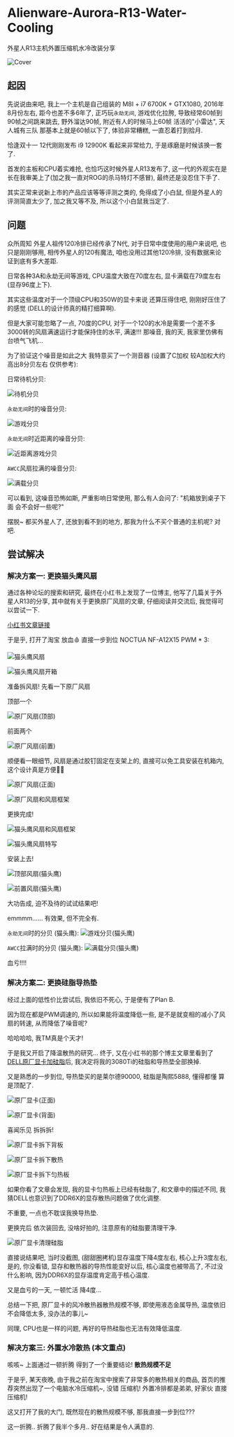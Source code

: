 # Alienware-Aurora-R13-Water-Cooling

外星人R13主机外置压缩机水冷改装分享

![Cover](Resources/Cover.JPG)


## 起因

先说说由来吧, 我上一个主机是自己组装的 M8I + i7 6700K + GTX1080, 2016年8月份左右, 距今也差不多6年了, 正巧玩`永劫无间`, 游戏优化拉胯, 导致经常60帧到90帧之间跳来跳去, 野外溜达90帧, 附近有人的时候马上60帧 活活的"小雷达", 天人城有三队 那基本上就是60帧以下了, 体验非常糟糕, 一直忍着打到拾月.

恰逢双十一 12代刚刚发布 i9 12900K 看起来非常给力, 于是琢磨是时候该换一套了.

首发的主板和CPU着实难抢, 也恰巧这时候外星人R13发布了, 这一代的外观实在是长在我审美上了(加之我一直对ROG的杀马特灯不感冒), 最终还是没忍住下手了.

其实正常来说新上市的产品应该等等评测之类的, 免得成了小白鼠, 但是外星人的评测简直太少了, 加之我又等不及, 所以这个小白鼠我当定了.


## 问题

众所周知 外星人祖传120冷排已经传承了N代, 对于日常中度使用的用户来说吧, 也只是刚刚够用, 相传外星人的120有魔法, 咱也没用过其他120冷排, 没有数据来论证到底有多大差距.

日常各种3A和永劫无间等游戏, CPU温度大致在70度左右, 显卡满载在79度左右(显存96度上下).

其实这些温度对于一个顶级CPU和350W的显卡来说 还算压得住吧, 刚刚好压住了的感觉 (DELL的设计师真的精打细算啊).

但是大家可能忽略了一点, 70度的CPU, 对于一个120的水冷是需要一个差不多3000转的风扇满速运行才能保持住的水平, 满速!!! 那噪音, 我的天, 我家里仿佛有台喷气飞机...

为了验证这个噪音是如此之大 我特意买了一个测音器 (设置了C加权 较A加权大约高出8分贝左右 仅供参考):

日常待机分贝:

![待机分贝](Resources/待机分贝.JPG)

`永劫无间`时的噪音分贝:

![游戏分贝](Resources/游戏分贝.JPG)

`永劫无间`时近距离的噪音分贝:

![近距离游戏分贝](Resources/近距离游戏分贝.JPG)

`AWCC`风扇拉满的噪音分贝:

![满载分贝](Resources/满载分贝.JPG)

可以看到, 这噪音恐怖如斯, 严重影响日常使用, 那么有人会问了: "机箱放到桌子下面 会不会好一些呢?" 

摆脱~ 都买外星人了, 还放到看不到的地方, 那我为什么不买个普通的主机呢? 对吧.


## 尝试解决

### 解决方案一: 更换猫头鹰风扇

通过各种论坛的搜索和研究, 最终在小红书上发现了一位博主, 他写了几篇关于外星人R13的分享, 其中就有关于更换原厂风扇的文章, 仔细阅读并交流后, 我觉得可以尝试一下.

[小红书文章链接](http://xhslink.com/IS6hNf)

于是乎, 打开了淘宝 放血🩸 直接一步到位 NOCTUA NF-A12X15 PWM * 3:

![猫头鹰风扇](Resources/猫头鹰风扇.JPG)

![猫头鹰风扇开箱](Resources/猫头鹰风扇开箱.JPG)

准备拆风扇! 先看一下原厂风扇

顶部一个

![原厂风扇(顶部)](Resources/原厂风扇(顶部).JPG)

前面两个

![原厂风扇(前置)](Resources/原厂风扇(前置).JPG)

顺便看一眼细节, 风扇是通过胶钉固定在支架上的, 直接可以免工具安装在机箱内, 这个设计真是方便👍🏻

![原厂风扇(正面)](Resources/原厂风扇(正面).JPG)

![原厂风扇和风扇框架](Resources/原厂风扇和风扇框架.JPG)

更换完成!

![猫头鹰风扇和风扇框架](Resources/猫头鹰风扇和风扇框架.JPG)

![猫头鹰风扇特写](Resources/猫头鹰风扇特写.JPG)

安装上去!

![顶部风扇(猫头鹰)](Resources/顶部风扇(猫头鹰).JPG)

![前置风扇(猫头鹰)](Resources/前置风扇(猫头鹰).JPG)

大功告成, 迫不及待的试试结果吧!

emmmm...... 有效果, 但不完全有. 

`永劫无间`时的分贝 (猫头鹰):
![游戏分贝(猫头鹰)](Resources/游戏分贝(猫头鹰).JPG)

`AWCC`拉满时的分贝 (猫头鹰):
![满载分贝(猫头鹰)](Resources/满载分贝(猫头鹰).JPG)

血亏!!!! 

### 解决方案二: 更换硅脂导热垫

经过上面的低性价比尝试后, 我依旧不死心, 于是便有了Plan B.

因为现在都是PWM调速的, 所以如果能将温度降低一些, 是不是就变相的减小了风扇的转速, 从而降低了噪音呢?

哈哈哈哈, 我TM真是个天才!

于是我又开启了降温散热的研究... 终于, 又在小红书的那个博主文章里看到了 [DELL原厂显卡加硅脂](http://xhslink.com/ItbiNf)后, 我决定将我的3080Ti的硅脂和导热垫全部换掉.

又是熟悉的一步到位, 导热垫买的是莱尔德90000, 硅脂是陶熙5888, 懂得都懂 算是顶配了.


![原厂显卡(正面)](Resources/原厂显卡(正面).JPG)

![原厂显卡(背面)](Resources/原厂显卡(背面).JPG)

喜闻乐见 拆拆拆!

![原厂显卡拆下背板](Resources/原厂显卡拆下背板.JPG)

![原厂显卡拆下散热](Resources/原厂显卡拆下散热.JPG)

![原厂显卡拆下匀热板](Resources/原厂显卡拆下匀热板.JPG)

如果你看了文章会发现, 我的显卡匀热板上已经有硅脂了, 和文章中的描述不同, 我猜DELL也意识到了DDR6X的显存散热问题做了优化调整.

不重要, 一点也不耽误我换导热垫.

更换完后 依次装回去, 没啥好拍的, 注意原有的硅脂要清理干净.

![原厂显卡清理硅脂](Resources/原厂显卡清理硅脂.JPG)

直接说结果吧, 当时没截图, (甜甜圈拷机)显存温度下降4度左右, 核心上升3度左右, 是的, 你没看错, 显存和散热器的导热性能变好以后, 核心温度也被带高了, 不过没什么影响, 因为DDR6X的显存温度肯定高于核心温度.

又是血亏的一天, 一顿忙活 降4度... 

总结一下把, 原厂显卡的风冷散热器散热规模不够, 即使用液态金属导热, 温度依旧不会降低太多, 没办法的事儿~ 

同理, CPU也是一样的问题, 再好的导热硅脂也无法有效降低温度.

### 解决方案三: 外置水冷散热 (本文重点)

咳咳~ 上面通过一顿折腾 得到了一个重要结论! __散热规模不足__

于是乎, 某天夜晚, 由于我之前在淘宝中搜索了非常多的散热相关的商品, 首页的推荐突然出现了一个电脑水冷压缩机~, 没错 压缩机! 外置冷排都是弟弟, 好家伙 直接压缩机!

这又打开了我的大门, 既然现在的散热规模不够, 那我直接一步到位???

这一折腾.. 折腾了我半个多月.. 好在结果是令人满意的.










